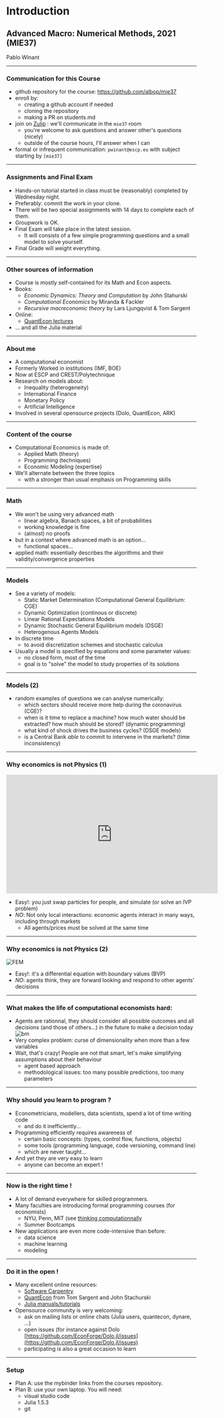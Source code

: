# Introduction

## Advanced Macro: Numerical Methods,  2021 (MIE37)

Pablo Winant

---

### Communication for this Course

- github repository for the course: https://github.com/albop/mie37
- enroll by:
  - creating a github account if needed
  - cloning the repository
  - making a PR on students.md
- join on [Zulip](econforge.zulipchat.org) : we'll communicate in the `mie37` room
  - you're welcome to ask questions and answer other's questions (nicely)
  - outside of the course hours, I'll answer when I can
- formal or infrequent communication: `pwinant@escp.eu` with subject starting by `[mie37]`

---

### Assignments and Final Exam

-  Hands-on tutorial started in class must be (reasonably) completed by Wednesday night.
 - Preferably: commit the work in your clone.
- There will be two special assignments with 14 days to complete each of them.
- Groupwork is OK.
- Final Exam will take place in the latest session.
  - It will consists of a few simple programming questions and a small model to solve yourself.
- Final Grade will weight everything.

---

### Other sources of information

- Course is mostly self-contained for its Math and Econ aspects.
- Books:
  - *Economic Dynamics: Theory and Computation* by John Stahurski
  - *Computational Economics* by Miranda & Fackler
  - *Recursive macreconomic theory* by Lars Ljungqvist & Tom Sargent
- Online:
  - [QuantEcon lectures](https://quantecon.org/lectures/)
- ... and all the Julia material

---

### About me

- A computational economist
- Formerly Worked in institutions (IMF, BOE)
- Now at ESCP and CREST/Polytechnique
- Research on models about:
  - Inequality (heterogeneity)
  - International Finance
  - Monetary Policy
  - Artificial Intelligence
- Involved in several opensource projects (Dolo, QuantEcon, ARK)

---

### Content of the course

- Computational Economics is made of:
  - Applied Math (theory)
  - Programming (techniques)
  - Economic Modeling (expertise)
- We'll alternate between the three topics
  - with a stronger than usual emphasis on Programming skills

---

### Math

- We won't be using very advanced math
  - linear algebra, Banach spaces, a bit of probabilities
  - working knowledge is fine
  - (almost) no proofs
- but in a context where advanced math is an option...
  - functional spaces...
- applied math: essentially describes the algorithms and their validity/convergence properties

---

### Models

- See a variety of models:
  - Static Market Determination (Computational General Equilibrium: CGE)
  - Dynamic Optimization (continous or discrete)
  - Linear Rational Expectations Models
  - Dynamic Stochastic General Equilibrium models (DSGE)
  - Heterogenous Agents Models
- In discrete time
  - to avoid discretization schemes and stochastic calculus
- Usually a model is specified by equations and some parameter values:
  - no closed form, most of the time
  - goal is to "solve" the model to study properties of its solutions

---

### Models (2)

- random examples of questions we can analyse numerically:
  - which sectors should receive more help during the coronavirus (CGE)?
  - when is it time to replace a machine? how much water should be extracted? how much should be stored? (dynamic programming)
  - what kind of shock drives the business cycles? (DSGE models)
  - is a Central Bank *able* to commit to intervene in the markets? (time inconsistency)

---

### Why economics is not Physics (1)

<iframe width="560" height="315" src="https://www.youtube.com/embed/bmUAKkisAFo" frameborder="0" allow="accelerometer; autoplay; encrypted-media; gyroscope; picture-in-picture" allowfullscreen></iframe>

- Easy!: you just swap particles for people, and simulate (or solve an IVP problem)
- *NO*: Not only local interactions: economic agents interact in many ways, including through markets
  - All agents/prices must be solved at the same time

---

### Why economics is not Physics (2)

![FEM](graphs/fem.png)

- Easy!: it's a differential equation with boundary values (BVP)
- *NO*: agents think, they are forward looking and respond to other agents' decisions

---

### What makes the life of computational economists hard:

- Agents are rationnal, they should consider all possible outcomes and all decisions (and those of others...) in the future to make a decision today
    ![bm](graphs/brownian_motion.png)
- Very complex problem: curse of dimensionality when more than a few variables
- Wait, that's crazy! People are not that smart, let's make simplifying assumptions about their behaviour
  - agent based approach
  - methodological issues: too many possible predictions, too many parameters

---

### Why should you learn to program ?

- Econometricians, modellers, data scientists, spend a lot of time writing code
  - and do it inefficiently...
- Programming efficiently requires awareness of
  - certain basic concepts: (types, control flow, functions, objects)
  - some tools (programming language, code versioning, command line)
  - which are never taught...
- And yet they are very easy to learn
  - anyone can become an expert !

---

### Now is the right time !

- A lot of demand everywhere for skilled programmers.
- Many faculties are introducing formal programming courses (for economists)
  - NYU, Penn, MIT (see [thinking computationnally](https://computationalthinking.mit.edu/Spring21/)
  - Summer Bootcamps
- New applications are even more code-intensive than before:
  - data science
  - machine learning
  - modeling

---

### Do it in the open !

- Many excellent online resources:
  - [Software Carpentry](https://software-carpentry.org/)
  - [QuantEcon](https://quantecon.org/news-item/need-for-speed-in-julia) from Tom Sargent and John Stachurski
  - [Julia manuals/tutorials](https://julialang.org/learning/)
- Opensource community is very welcoming:
  - ask on mailing lists or online chats (Julia users, quantecon, dynare, ...)
  - open issues (for instance against Dolo [https://github.com/EconForge/Dolo.jl/issues](https://github.com/EconForge/Dolo.jl/issues)
  - participating is also a great occasion to learn

---

### Setup

- Plan A: use the mybinder links from the courses repository.
- Plan B: use your own laptop. You will need:
  - visual studio code
  - Julia 1.5.3
  - git
